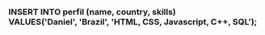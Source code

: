 <h3>INSERT INTO</b> perfil (name, country, skills)<br>
VALUES('Daniel', 'Brazil', 'HTML, CSS, Javascript, C++, SQL');
